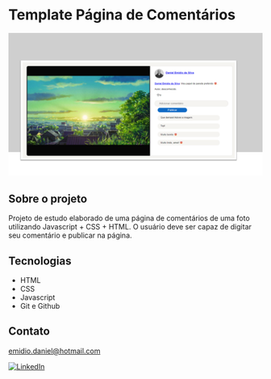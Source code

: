 # Template Página de Comentários

![Preview](./assets/readmefoto.png)

## Sobre o projeto
Projeto de estudo elaborado de uma página de comentários de uma foto utilizando Javascript + CSS + HTML. O usuário deve ser capaz de digitar seu comentário e publicar na página.

## Tecnologias

- HTML
- CSS
- Javascript
- Git e Github

## Contato

emidio.daniel@hotmail.com

[![LinkedIn](https://img.shields.io/badge/LinkedIn-0077B5?style=for-the-badge&logo=linkedin&logoColor=white)](https://www.linkedin.com/in/danielemidio1988/)
